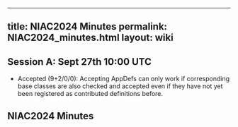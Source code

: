 
---
title: NIAC2024 Minutes
permalink: NIAC2024_minutes.html
layout: wiki
---


Session A: Sept 27th 10:00 UTC
------------------------------

- Accepted (9+2/0/0): Accepting AppDefs can only work if corresponding base classes are also checked and accepted even if they have not yet been registered as contributed definitions before.



## NIAC2024 Minutes
